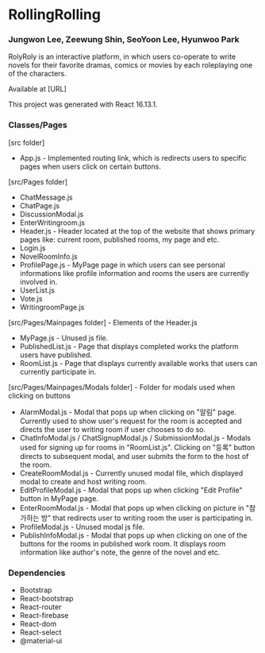 # RollingRolling

### Jungwon Lee, Zeewung Shin, SeoYoon Lee, Hyunwoo Park

RolyRoly is an interactive platform, in which users co-operate to write novels for their favorite dramas, comics or movies by each roleplaying one of the characters.

Available at [URL]

This project was generated with React 16.13.1.

### Classes/Pages

[src folder]
* App.js - Implemented routing link, which is redirects users to specific pages when users click on certain buttons.

[src/Pages folder]
* ChatMessage.js
* ChatPage.js
* DiscussionModal.js
* EnterWritingroom.js
* Header.js - Header located at the top of the website that shows primary pages like: current room, published rooms, my page and etc.
* Login.js
* NovelRoomInfo.js
* ProfilePage.js - MyPage page in which users can see personal informations like profile information and rooms the users are currently involved in.
* UserList.js
* Vote.js
* WritingroomPage.js

[src/Pages/Mainpages folder] - Elements of the Header.js
* MyPage.js - Unused js file.
* PublishedList.js - Page that displays completed works the platform users have published.
* RoomList.js - Page that displays currently available works that users can currently participate in.

[src/Pages/Mainpages/Modals folder] - Folder for modals used when clicking on buttons
* AlarmModal.js - Modal that pops up when clicking on "알림" page. Currently used to show user's request for the room is accepted and directs the user to writing room if user chooses to do so.
* ChatInfoModal.js / ChatSignupModal.js / SubmissionModal.js - Modals used for signing up for rooms in "RoomList.js". Clicking on "등록" button directs to subsequent modal, and user submits the form to the host of the room.
* CreateRoomModal.js - Currently unused modal file, which displayed modal to create and host writing room.
* EditProfileModal.js - Modal that pops up when clicking "Edit Profile" button in MyPage page.
* EnterRoomModal.js - Modal that pops up when clicking on picture in "참가하는 방" that redirects user to writing room the user is participating in.
* ProfileModal.js - Unused modal js file.
* PublishInfoModal.js - Modal that pops up when clicking on one of the buttons for the rooms in published work room. It displays room information like author's note, the genre of the novel and etc.



### Dependencies
* Bootstrap
* React-bootstrap
* React-router
* React-firebase
* React-dom
* React-select
* @material-ui
